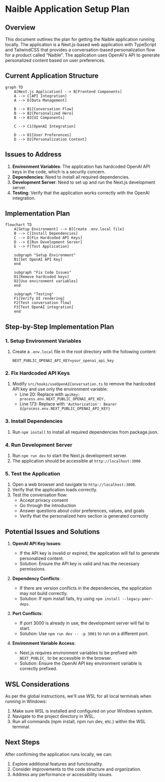 # Naible Application Setup Plan

## Overview

This document outlines the plan for getting the Naible application running locally. The application is a Next.js-based web application with TypeScript and TailwindCSS that provides a conversation-based personalization flow for a product called "Naible". The application uses OpenAI's API to generate personalized content based on user preferences.

## Current Application Structure

```mermaid
graph TD
    A[Next.js Application] --> B[Frontend Components]
    A --> C[API Integration]
    A --> D[Data Management]
    
    B --> B1[Conversation Flow]
    B --> B2[Personalized Hero]
    B --> B3[UI Components]
    
    C --> C1[OpenAI Integration]
    
    D --> D1[User Preferences]
    D --> D2[Personalization Context]
```

## Issues to Address

1. **Environment Variables**: The application has hardcoded OpenAI API keys in the code, which is a security concern.
2. **Dependencies**: Need to install all required dependencies.
3. **Development Server**: Need to set up and run the Next.js development server.
4. **Testing**: Verify that the application works correctly with the OpenAI integration.

## Implementation Plan

```mermaid
flowchart TD
    A[Setup Environment] --> B[Create .env.local file]
    B --> C[Install Dependencies]
    C --> D[Fix Hardcoded API Keys]
    D --> E[Run Development Server]
    E --> F[Test Application]
    
    subgraph "Setup Environment"
    B1[Set OpenAI API Key]
    end
    
    subgraph "Fix Code Issues"
    D1[Remove hardcoded keys]
    D2[Use environment variables]
    end
    
    subgraph "Testing"
    F1[Verify UI rendering]
    F2[Test conversation flow]
    F3[Test OpenAI integration]
    end
```

## Step-by-Step Implementation Plan

### 1. Setup Environment Variables

1. Create a `.env.local` file in the root directory with the following content:
   ```
   NEXT_PUBLIC_OPENAI_API_KEY=your_openai_api_key
   ```

### 2. Fix Hardcoded API Keys

1. Modify `src/hooks/useOpenAIConversation.ts` to remove the hardcoded API key and use only the environment variable:
   - Line 20: Replace with `apiKey: process.env.NEXT_PUBLIC_OPENAI_API_KEY,`
   - Line 173: Replace with `'Authorization': Bearer ${process.env.NEXT_PUBLIC_OPENAI_API_KEY}`

### 3. Install Dependencies

1. Run `npm install` to install all required dependencies from package.json.

### 4. Run Development Server

1. Run `npm run dev` to start the Next.js development server.
2. The application should be accessible at `http://localhost:3000`.

### 5. Test the Application

1. Open a web browser and navigate to `http://localhost:3000`.
2. Verify that the application loads correctly.
3. Test the conversation flow:
   - Accept privacy consent
   - Go through the introduction
   - Answer questions about color preferences, values, and goals
   - Verify that the personalized hero section is generated correctly

## Potential Issues and Solutions

1. **OpenAI API Key Issues**:
   - If the API key is invalid or expired, the application will fail to generate personalized content.
   - Solution: Ensure the API key is valid and has the necessary permissions.

2. **Dependency Conflicts**:
   - If there are version conflicts in the dependencies, the application may not build correctly.
   - Solution: If npm install fails, try using `npm install --legacy-peer-deps`.

3. **Port Conflicts**:
   - If port 3000 is already in use, the development server will fail to start.
   - Solution: Use `npm run dev -- -p 3001` to run on a different port.

4. **Environment Variable Access**:
   - Next.js requires environment variables to be prefixed with `NEXT_PUBLIC_` to be accessible in the browser.
   - Solution: Ensure the OpenAI API key environment variable is correctly prefixed.

## WSL Considerations

As per the global instructions, we'll use WSL for all local terminals when running in Windows:

1. Make sure WSL is installed and configured on your Windows system.
2. Navigate to the project directory in WSL.
3. Run all commands (npm install, npm run dev, etc.) within the WSL terminal.

## Next Steps

After confirming the application runs locally, we can:

1. Explore additional features and functionality.
2. Consider improvements to the code structure and organization.
3. Address any performance or accessibility issues.